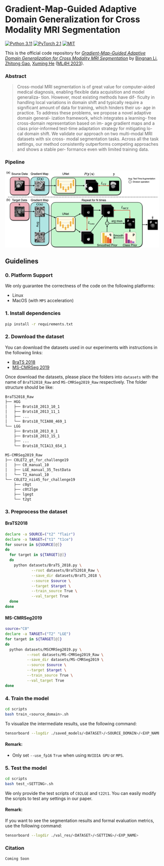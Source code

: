 # Gradient-Map-Guided Adaptive Domain Generalization for Cross Modality MRI Segmentation
[![Python 3.11](https://img.shields.io/badge/Python-3.11-3776AB.svg?logo=python)](https://www.python.org/) 
[![PyTorch 2.1](https://img.shields.io/badge/PyTorch-2.1-EE4C2C.svg?logo=pytorch)](https://pytorch.org/docs/1.4.0/) 
[![MIT](https://img.shields.io/badge/License-MIT-3DA639.svg?logo=open-source-initiative)]()

This is the official code repository for 
[*Gradient-Map-Guided Adaptive Domain Generalization for Cross Modality MRI Segmentation*]() 
by [Bingnan Li](https://cuttle-fish-my.github.io/libingnan.github.io/), 
[Zhitong Gao](https://gaozhitong.github.io), 
[Xuming He](https://xmhe.bitbucket.io)
([ML4H 2023](https://ml4health.github.io/2023/)).

### Abstract
> Cross-modal MRI segmentation is of great value for computer-aided medical diagnosis, enabling flexible data acquisition and model generaliza- tion. However, most existing methods have dif- ficulty in handling local variations in domain shift and typically require a significant amount of data for training, which hinders their us- age in practice. To address these problems, we propose a novel adaptive domain general- ization framework, which integrates a learning- free cross-domain representation based on im- age gradient maps and a class prior-informed test-time adaptation strategy for mitigating lo- cal domain shift. We validate our approach on two multi-modal MRI datasets with six cross- modal segmentation tasks. Across all the task settings, our method consistently outperforms competing approaches and shows a stable per- formance even with limited training data. 
### Pipeline
![avatar](./images/pipeline.png)
## Guidelines
### 0. Platform Support
We only guarantee the correctness of the code on the following platforms:
* Linux
* MacOS (with `MPS` acceleration)
### 1. Install dependencies
```bash
pip install -r requirements.txt
```
### 2. Download the dataset
You can download the datasets used in our experiments with instructions in the following links:
- [BraTS 2018](https://www.med.upenn.edu/sbia/brats2018/data.html)
- [MS-CMRSeg 2019](https://zmiclab.github.io/zxh/0/mscmrseg19/)

Once download the datasets, please place the folders into `datasets` with the name of `BraTS2018_Raw` and `MS-CMRSeg2019_Raw` respectively. The folder structure should be like:
```
BraTS2018_Raw
├── HGG
│   ├── Brats18_2013_10_1
│   ├── Brats18_2013_11_1
│   ├── ...
│   └── Brats18_TCIA08_469_1
└── LGG
    ├── Brats18_2013_0_1
    ├── Brats18_2013_15_1
    ├── ...
    └── Brats18_TCIA13_654_1
```
```
MS-CMRSeg2019_Raw
├── C0LET2_gt_for_challenge19
│   ├── C0_manual_10
│   ├── LGE_manual_35_TestData
│   └── T2_manual_10
└── C0LET2_nii45_for_challenge19
    ├── c0gt
    ├── c0t2lge
    ├── lgegt
    └── t2gt
```
### 3. Preprocess the dataset
#### BraTS2018
```bash
declare -a SOURCE=("t2" "flair")
declare -a TARGET=("t1" "t1ce")
for source in ${SOURCE[@]}
do
  for target in ${TARGET[@]}
  do
    python datasets/BraTS_2018.py \
            --root datasets/BraTS2018_Raw \
            --save_dir datasets/BraTS_2018 \
            --source $source \
            --target $target \
            --train_source True \
            --val_target True
  done
done
```
#### MS-CMRSeg2019
```bash
source="C0"
declare -a TARGET=("T2" "LGE")
for target in ${TARGET[@]}
do
  python datasets/MSCMRSeg2019.py \
          --root datasets/MS-CMRSeg2019_Raw \
          --save_dir datasets/MS-CMRSeg2019 \
          --source $source \
          --target $target \
          --train_source True \
          --val_target True
done
```
### 4. Train the model
```bash
cd scripts
bash train_<source_domain>.sh
```
To visualize the intermediate results, use the following command:
```bash
tensorboard --logdir ./saved_models/<DATASET>/<SOURCE_DOMAIN>/<EXP_NAME>
```
#### Remark: 
* Only set `--use_fp16` `True` when using `NVIDIA GPU` or `MPS`.
### 5. Test the model
```bash
cd scripts
bash test_<SETTING>.sh
```
We only provide the test scripts of `C02LGE` and `t22t1`.
You can easily modify the scripts to test any settings in our paper.
#### Remark:
If you want to see the segmentation results and formal evaluation metrics, use the following command:
```bash
tensorboard --logdir ./val_res/<DATASET>/<SETTING>/<EXP_NAME>
```

### Citation
```angular2html
Coming Soon
```